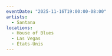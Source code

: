 ```yaml
---
eventDate: "2025-11-16T19:00:00-08:00"
artists:
  - Santana
locations:
  - House of Blues
  - Las Vegas
  - États-Unis
---
```

